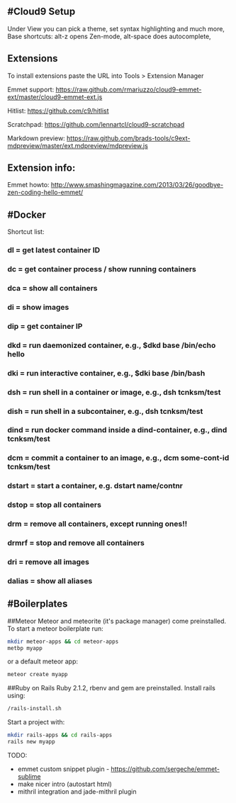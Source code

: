 #Cloud9 Setup
-----
Under View you can pick a theme, set syntax highlighting and much more, 
Base shortcuts: alt-z opens Zen-mode, alt-space does autocomplete, 

Extensions
------
To install extensions paste the URL into Tools > Extension Manager

Emmet support:    https://raw.github.com/rmariuzzo/cloud9-emmet-ext/master/cloud9-emmet-ext.js

Hitlist:          https://github.com/c9/hitlist

Scratchpad:       https://github.com/lennartcl/cloud9-scratchpad

Markdown preview: https://raw.github.com/brads-tools/c9ext-mdpreview/master/ext.mdpreview/mdpreview.js


Extension info:
-------
Emmet howto:
http://www.smashingmagazine.com/2013/03/26/goodbye-zen-coding-hello-emmet/

#Docker
-------
Shortcut list:
### dl      =   get latest container ID
### dc      =   get container process / show running containers
### dca     =   show all containers
### di      =   show images
### dip     =   get container IP
### dkd     =   run daemonized container, e.g., $dkd base /bin/echo hello
### dki     =   run interactive container, e.g., $dki base /bin/bash
### dsh     =   run shell in a container or image, e.g., dsh tcnksm/test 
### dish    =   run shell in a subcontainer, e.g., dsh tcnksm/test 
### dind    =   run docker command inside a dind-container, e.g., dind tcnksm/test 
### dcm     =   commit a container to an image, e.g., dcm some-cont-id tcnksm/test 
### dstart  =   start a container, e.g. dstart name/contnr
### dstop   =   stop all containers
### drm     =   remove all containers, except running ones!!
### drmrf   =   stop and remove all containers
### dri     =   remove all images
### dalias  =   show all aliases

#Boilerplates
-------
##Meteor
Meteor and meteorite (it's package manager) come preinstalled.
To start a meteor boilerplate run:
```sh
mkdir meteor-apps && cd meteor-apps
metbp myapp
```
or a default meteor app:
```sh
meteor create myapp
```

##Ruby on Rails
Ruby 2.1.2, rbenv and gem are preinstalled. Install rails using:
```sh
/rails-install.sh
```
Start a project with:
```sh
mkdir rails-apps && cd rails-apps
rails new myapp
```


TODO:
- emmet custom snippet plugin - https://github.com/sergeche/emmet-sublime
- make nicer intro (autostart html)
- mithril integration and jade-mithril plugin